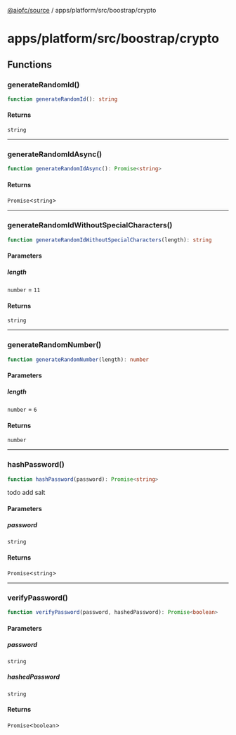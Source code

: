 [@aiofc/source](../../../../../index.md) / apps/platform/src/boostrap/crypto

# apps/platform/src/boostrap/crypto

## Functions

### generateRandomId()

```ts
function generateRandomId(): string
```

#### Returns

`string`

***

### generateRandomIdAsync()

```ts
function generateRandomIdAsync(): Promise<string>
```

#### Returns

`Promise`\<`string`\>

***

### generateRandomIdWithoutSpecialCharacters()

```ts
function generateRandomIdWithoutSpecialCharacters(length): string
```

#### Parameters

##### length

`number` = `11`

#### Returns

`string`

***

### generateRandomNumber()

```ts
function generateRandomNumber(length): number
```

#### Parameters

##### length

`number` = `6`

#### Returns

`number`

***

### hashPassword()

```ts
function hashPassword(password): Promise<string>
```

todo add salt

#### Parameters

##### password

`string`

#### Returns

`Promise`\<`string`\>

***

### verifyPassword()

```ts
function verifyPassword(password, hashedPassword): Promise<boolean>
```

#### Parameters

##### password

`string`

##### hashedPassword

`string`

#### Returns

`Promise`\<`boolean`\>
